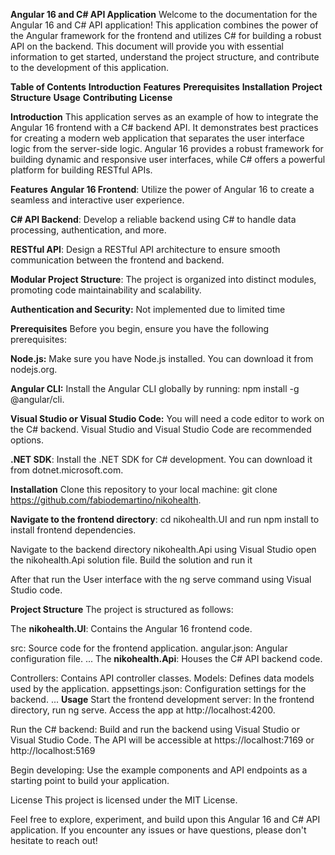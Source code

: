 **Angular 16 and C# API Application**
Welcome to the documentation for the Angular 16 and C# API application! This application combines the power of the Angular framework for the frontend and utilizes C# for building a robust API on the backend. This document will provide you with essential information to get started, understand the project structure, and contribute to the development of this application.

**Table of Contents**
**Introduction**
**Features**
**Prerequisites**
**Installation**
**Project Structure**
**Usage**
**Contributing**
**License**

**Introduction**
This application serves as an example of how to integrate the Angular 16 frontend with a C# backend API. It demonstrates best practices for creating a modern web application that separates the user interface logic from the server-side logic. Angular 16 provides a robust framework for building dynamic and responsive user interfaces, while C# offers a powerful platform for building RESTful APIs.

**Features**
**Angular 16 Frontend**: Utilize the power of Angular 16 to create a seamless and interactive user experience.

**C# API Backend**: Develop a reliable backend using C# to handle data processing, authentication, and more.

**RESTful API**: Design a RESTful API architecture to ensure smooth communication between the frontend and backend.

**Modular Project Structure**: The project is organized into distinct modules, promoting code maintainability and scalability.

**Authentication and Security:** Not implemented due to limited time

**Prerequisites**
Before you begin, ensure you have the following prerequisites:

**Node.js:** Make sure you have Node.js installed. You can download it from nodejs.org.

**Angular CLI:** Install the Angular CLI globally by running: npm install -g @angular/cli.

**Visual Studio or Visual Studio Code:** You will need a code editor to work on the C# backend. Visual Studio and Visual Studio Code are recommended options.

**.NET SDK**: Install the .NET SDK for C# development. You can download it from dotnet.microsoft.com.

**Installation**
Clone this repository to your local machine: git clone https://github.com/fabiodemartino/nikohealth.

**Navigate to the frontend directory**: cd nikohealth.UI and run npm install to install frontend dependencies.

Navigate to the backend directory nikohealth.Api using Visual Studio open the nikohealth.Api solution file.
Build the solution and run it

After that run the User interface with the ng serve command using Visual Studio code.

**Project Structure**
The project is structured as follows:

The **nikohealth.UI**: Contains the Angular 16 frontend code.

src: Source code for the frontend application.
angular.json: Angular configuration file.
...
The **nikohealth.Api**: Houses the C# API backend code.

Controllers: Contains API controller classes.
Models: Defines data models used by the application.
appsettings.json: Configuration settings for the backend.
...
**Usage**
Start the frontend development server: In the frontend directory, run ng serve. Access the app at http://localhost:4200.

Run the C# backend: Build and run the backend using Visual Studio or Visual Studio Code. The API will be accessible at https://localhost:7169 or http://localhost:5169

Begin developing: Use the example components and API endpoints as a starting point to build your application.

License
This project is licensed under the MIT License.

Feel free to explore, experiment, and build upon this Angular 16 and C# API application. If you encounter any issues or have questions, please don't hesitate to reach out!